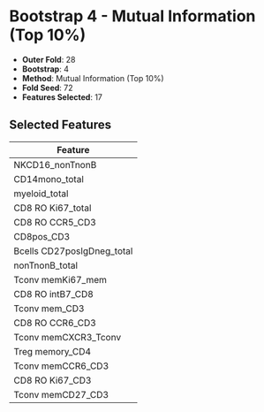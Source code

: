 # Bootstrap 4 - Mutual Information (Top 10%)

- **Outer Fold**: 28
- **Bootstrap**: 4
- **Method**: Mutual Information (Top 10%)
- **Fold Seed**: 72
- **Features Selected**: 17

## Selected Features

| Feature |
|---------|
| NKCD16_nonTnonB |
| CD14mono_total |
| myeloid_total |
| CD8 RO Ki67_total |
| CD8 RO CCR5_CD3 |
| CD8pos_CD3 |
| Bcells CD27posIgDneg_total |
| nonTnonB_total |
| Tconv memKi67_mem |
| CD8 RO intB7_CD8 |
| Tconv mem_CD3 |
| CD8 RO CCR6_CD3 |
| Tconv memCXCR3_Tconv |
| Treg memory_CD4 |
| Tconv memCCR6_CD3 |
| CD8  RO Ki67_CD3 |
| Tconv memCD27_CD3 |
